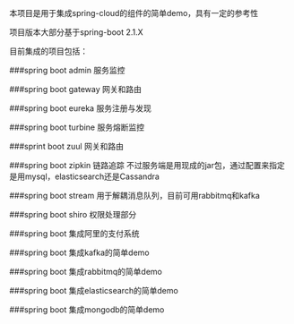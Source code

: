 本项目是用于集成spring-cloud的组件的简单demo，具有一定的参考性

项目版本大部分基于spring-boot 2.1.X

目前集成的项目包括：

###spring boot admin  服务监控

###spring  boot gateway 网关和路由

###spring boot eureka 服务注册与发现

###spring boot turbine 服务熔断监控

###sprint boot zuul 网关和路由

###spring boot zipkin 链路追踪
不过服务端是用现成的jar包，通过配置来指定是用mysql，elasticsearch还是Cassandra

###spring boot stream 用于解耦消息队列，目前可用rabbitmq和kafka

###spring boot shiro 权限处理部分

###spring boot 集成阿里的支付系统

###spring boot 集成kafka的简单demo

###spring boot 集成rabbitmq的简单demo

###spring boot 集成elasticsearch的简单demo

###spring boot 集成mongodb的简单demo
